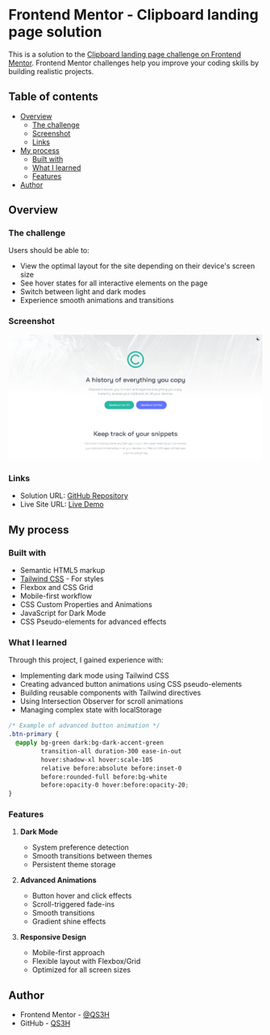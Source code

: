 # Frontend Mentor - Clipboard landing page solution

This is a solution to the [Clipboard landing page challenge on Frontend Mentor](https://www.frontendmentor.io/challenges/clipboard-landing-page-5cc9bccd6c4c91111378ecb9). Frontend Mentor challenges help you improve your coding skills by building realistic projects.

## Table of contents

- [Overview](#overview)
  - [The challenge](#the-challenge)
  - [Screenshot](#screenshot)
  - [Links](#links)
- [My process](#my-process)
  - [Built with](#built-with)
  - [What I learned](#what-i-learned)
  - [Features](#features)
- [Author](#author)

## Overview

### The challenge

Users should be able to:

- View the optimal layout for the site depending on their device's screen size
- See hover states for all interactive elements on the page
- Switch between light and dark modes
- Experience smooth animations and transitions

### Screenshot

![](./images/Clipboard%20landing-page%20screenshot.png)

### Links

- Solution URL: [GitHub Repository](https://www.frontendmentor.io/solutions/clipboard-landing-page-with-tailwindcss-and-custom-animations-tbK_9pKEUT)
- Live Site URL: [Live Demo](https://qs3h.github.io/Clipboard-landing-page)

## My process

### Built with

- Semantic HTML5 markup
- [Tailwind CSS](https://tailwindcss.com/) - For styles
- Flexbox and CSS Grid
- Mobile-first workflow
- CSS Custom Properties and Animations
- JavaScript for Dark Mode
- CSS Pseudo-elements for advanced effects

### What I learned

Through this project, I gained experience with:

- Implementing dark mode using Tailwind CSS
- Creating advanced button animations using CSS pseudo-elements
- Building reusable components with Tailwind directives
- Using Intersection Observer for scroll animations
- Managing complex state with localStorage

```css
/* Example of advanced button animation */
.btn-primary {
  @apply bg-green dark:bg-dark-accent-green
         transition-all duration-300 ease-in-out
         hover:shadow-xl hover:scale-105
         relative before:absolute before:inset-0
         before:rounded-full before:bg-white
         before:opacity-0 hover:before:opacity-20;
}
```

### Features

1. **Dark Mode**

   - System preference detection
   - Smooth transitions between themes
   - Persistent theme storage

2. **Advanced Animations**

   - Button hover and click effects
   - Scroll-triggered fade-ins
   - Smooth transitions
   - Gradient shine effects

3. **Responsive Design**
   - Mobile-first approach
   - Flexible layout with Flexbox/Grid
   - Optimized for all screen sizes

## Author

- Frontend Mentor - [@QS3H](https://www.frontendmentor.io/profile/QS3H)
- GitHub - [QS3H](https://github.com/QS3H)
